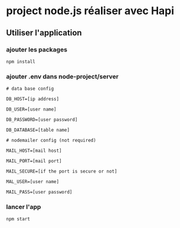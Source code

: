 # project node.js réaliser avec Hapi

## Utiliser l'application

### ajouter les packages

`npm install`

### ajouter .env dans node-project/server

`# data base config`

`DB_HOST=[ip address]`
 
`DB_USER=[user name]`

`DB_PASSWORD=[user password]`
 
`DB_DATABASE=[table name]`
 
`# nodemailer config (not required)`

`MAIL_HOST=[mail host]`

`MAIL_PORT=[mail port]`

`MAIL_SECURE=[if the port is secure or not]`

`MAL_USER=[user name]`

`MAIL_PASS=[user password]`

### lancer l'app

`npm start`


